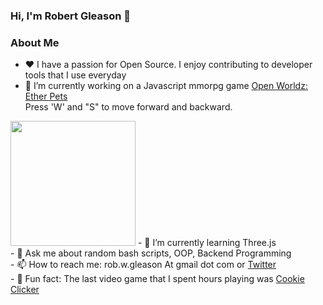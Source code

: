 ###  Hi, I'm Robert Gleason 👋

<!--
**robgleason/robgleason** is a ✨ _special_ ✨ repository because its `README.md` (this file) appears on your GitHub profile.

Here are some ideas to get you started:
-->
###  About Me
- ❤️ I have a passion for Open Source. I enjoy contributing to developer tools
      that I use everyday
- 🔭 I’m currently working on a Javascript mmorpg game <a href="https://etherpets.xyz/">Open Worldz: Ether Pets</a>
<br>Press 'W' and "S" to move forward and backward.
 <img src="https://etherpets.xyz/nftpic/GithubOpenWorldz.PNG" style="width:200px;">
- 🌱 I’m currently learning Three.js <br>
- 💬 Ask me about random bash scripts, OOP, Backend Programming <br>
- 📫 How to reach me: rob.w.gleason At gmail dot com or <a href="https://twitter.com/robert_gleason">Twitter</a> <br>
- 🍪 Fun fact: The last video game that I spent hours playing was <a href="https://store.steampowered.com/app/1454400/Cookie_Clicker/">Cookie Clicker</a>

